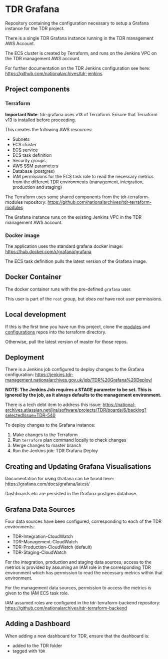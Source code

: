 # TDR Grafana

Repository containing the configuration necessary to setup a Grafana instance for the TDR project.

There is a single TDR Grafana instance running in the TDR management AWS Account.

The ECS cluster is created by Terraform, and runs on the Jenkins VPC on the TDR management AWS account.

For further documentation on the TDR Jenkins configuration see here: https://github.com/nationalarchives/tdr-jenkins

## Project components

### Terraform

**Important Note**: tdr-grafana uses v13 of Terraform. Ensure that Terraform v13 is installed before proceeding.

This creates the following AWS resources:
* Subnets
* ECS cluster
* ECS service
* ECS task definition
* Security groups
* AWS SSM parameters
* Database (postgres)
* IAM permissions for the ECS task role to read the necessary metrics from the different TDR environments (management, integration, production and staging)

The Terraform uses some shared components from the tdr-terraform-modules repository: https://github.com/nationalarchives/tdr-terraform-modules

The Grafana instance runs on the existing Jenkins VPC in the TDR management AWS account.

### Docker image

The application uses the standard grafana docker image: https://hub.docker.com/r/grafana/grafana

The ECS task definition pulls the latest version of the Grafana image.

## Docker Container

The docker container runs with the pre-defined `grafana` user.

This user is part of the `root` group, but *does not* have root user permissions.

## Local development

If this is the first time you have run this project, clone the [modules](https://github.com/nationalarchives/tdr-terraform-modules) and [configurations](https://github.com/nationalarchives/tdr-configurations) repos into the terraform directory.

Otherwise, pull the latest version of master for those repos.

## Deployment

There is a Jenkins job configured to deploy changes to the Grafana configuration: https://jenkins.tdr-management.nationalarchives.gov.uk/job/TDR%20Grafana%20Deploy/

**NOTE: The Jenkins Job requires a STAGE parameter to be set. This is ignored by the job, as it always defaults to the management environment.**

There is a tech debt item to address this issue: https://national-archives.atlassian.net/jira/software/projects/TDR/boards/6/backlog?selectedIssue=TDR-540

To deploy changes to the Grafana instance:

1. Make changes to the Terraform
2. Run `terraform` plan command locally to check changes
3. Merge changes to master branch
4. Run the Jenkins job: TDR Grafana Deploy

## Creating and Updating Grafana Visualisations

Documentation for using Grafana can be found here: https://grafana.com/docs/grafana/latest/

Dashboards etc are persisted in the Grafana postgres database.

## Grafana Data Sources

Four data sources have been configured, corresponding to each of the TDR environments:
* TDR-Integration-CloudWatch
* TDR-Management-CloudWatch
* TDR-Production-CloudWatch (default)
* TDR-Staging-CloudWatch

For the integration, production and staging data sources, access to the metrics is provided by assuming an IAM role in the corresponding TDR environment which has permission to read the necessary metrics within that environment.

For the management data sources, permission to access the metrics is given to the IAM ECS task role.

IAM assumed roles are configured in the tdr-terraform-backend repository: https://github.com/nationalarchives/tdr-terraform-backend

## Adding a Dashboard

When adding a new dashboard for TDR, ensure that the dashboard is:
* added to the TDR folder
* tagged with `TDR`
